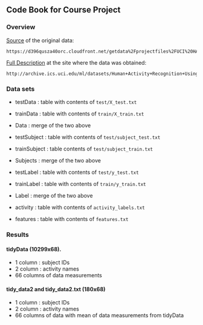 ## Code Book for Course Project

### Overview

[Source](https://d396qusza40orc.cloudfront.net/getdata%2Fprojectfiles%2FUCI%20HAR%20Dataset.zip) of the original data:

	https://d396qusza40orc.cloudfront.net/getdata%2Fprojectfiles%2FUCI%20HAR%20Dataset.zip

[Full Description](http://archive.ics.uci.edu/ml/datasets/Human+Activity+Recognition+Using+Smartphones) at the site where the data was obtained:

	http://archive.ics.uci.edu/ml/datasets/Human+Activity+Recognition+Using+Smartphones
	


### Data sets

- testData : table with contents of `test/X_test.txt`
- trainData : table with contents of `train/X_train.txt`
- Data : merge of the two above

- testSubject : table with contents of `test/subject_test.txt`
- trainSubject : table contents of `test/subject_train.txt`
- Subjects : merge of the two above

- testLabel : table with contents of `test/y_test.txt`
- trainLabel : table with contents of `train/y_train.txt`
- Label : merge of the two above

- activity : table with contents of `activity_labels.txt`
- features : table with contents of `features.txt`



### Results

#### tidyData (10299x68).

- 1 column : subject IDs
- 2 column : activity names
- 66 columns of data measurements 

#### tidy_data2 and tidy_data2.txt (180x68)

- 1 column : subject IDs
- 2 column : activity names
- 66 columns of data with mean of data measurements from tidyData

